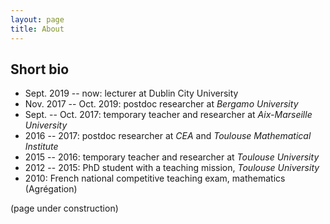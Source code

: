 ```yaml
---
layout: page
title: About
---
```


## Short bio

- Sept. 2019 -- now: lecturer at Dublin City University
- Nov. 2017 -- Oct. 2019: postdoc researcher at *Bergamo University*
- Sept. -- Oct. 2017: temporary teacher and researcher at *Aix-Marseille University*
- 2016 -- 2017: postdoc researcher at *CEA* and *Toulouse Mathematical Institute*
- 2015 -- 2016: temporary teacher and researcher at *Toulouse University*
- 2012 -- 2015: PhD student with a teaching mission, *Toulouse University*
- 2010: French national competitive teaching exam, mathematics (Agrégation)

(page under construction)
